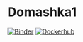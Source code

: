 # Domashka1
[![Binder](https://mybinder.org/badge_logo.svg)](https://mybinder.org/v2/gh/m2006746/Domashka1.git/HEAD?labpath=Domashka_1_notebooks.ipynb)
[![Dockerhub](https://hub.docker.com/badge_logo.svg)](https://hub.docker.com/repository/docker/m2006746/domashka_4/general)
